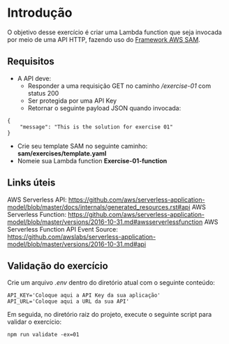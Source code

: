 # Introdução
O objetivo desse exercício é criar uma Lambda function que seja invocada por meio de uma API HTTP, fazendo uso do [Framework AWS SAM](https://aws.amazon.com/serverless/sam/). 

## Requisitos 

- A API deve:
  - Responder a uma requisição GET no caminho */exercise-01* com status 200
  - Ser protegida por uma API Key
  - Retornar o seguinte payload JSON quando invocada:
```
{
    "message": "This is the solution for exercise 01"
}
```
- Crie seu template SAM no seguinte caminho: **sam/exercises/template.yaml**
- Nomeie sua Lambda function **Exercise-01-function**

## Links úteis
AWS Serverless API: https://github.com/aws/serverless-application-model/blob/master/docs/internals/generated_resources.rst#api
AWS Serverless Function: https://github.com/aws/serverless-application-model/blob/master/versions/2016-10-31.md#awsserverlessfunction
AWS Serverless Function API Event Source: https://github.com/awslabs/serverless-application-model/blob/master/versions/2016-10-31.md#api

## Validação do exercício

Crie um arquivo *.env* dentro do diretório atual com o seguinte conteúdo:
```
API_KEY='Coloque aqui a API Key da sua aplicação'
API_URL='Coloque aqui a URL da sua API'
```

Em seguida, no diretório raiz do projeto, execute o seguinte script para validar o exercício:
```
npm run validate -ex=01
```
